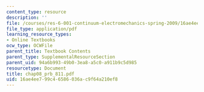 ```yaml
---
content_type: resource
description: ''
file: /courses/res-6-001-continuum-electromechanics-spring-2009/16ae4ee799c46586036ac9f64a210ef8_chap08_prb_811.pdf
file_type: application/pdf
learning_resource_types:
- Online Textbooks
ocw_type: OCWFile
parent_title: Textbook Contents
parent_type: SupplementalResourceSection
parent_uid: 94a6b993-49b0-3ea8-a5c0-a911b9c5d985
resourcetype: Document
title: chap08_prb_811.pdf
uid: 16ae4ee7-99c4-6586-036a-c9f64a210ef8
---
```

